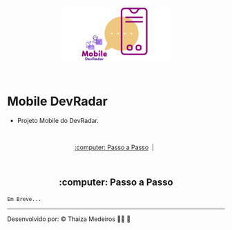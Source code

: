 <p align="center">
  <img src="../.imagens/mobile-devradar.png" alt="Mobile DevRadar" title="Mobile DevRadar" style="vertical-align:top; margin:6px 4px;" width="50%">
</p><br />

# Mobile DevRadar

- Projeto Mobile do DevRadar.

<br />

<p align="center">
  <a href="#rodando"> :computer: Passo a Passo</a>&nbsp;&nbsp;|&nbsp;&nbsp;
</p>

<br />

<div id="rodando" align="center">
    <h2> :computer: Passo a Passo</h2>
</div>

```bash
Em Breve...
```

---

Desenvolvido por: :copyright: Thaiza Medeiros :woman_technologist: :purple_heart:
